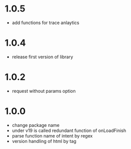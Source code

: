 # 1.0.5
* add functions for trace anlaytics

# 1.0.4
* release first version of library

# 1.0.2
* request without params option

# 1.0.0
* change package name
* under v19 is called redundant function of onLoadFinish
* parse function name of intent by regex
* version handling of html by tag
